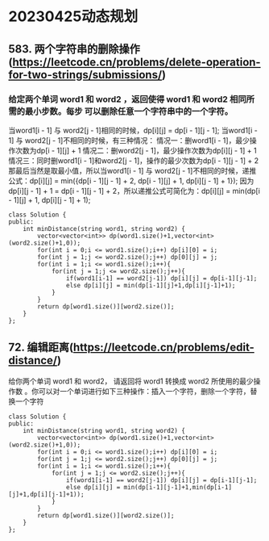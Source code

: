 # 20230425动态规划
## 583. 两个字符串的删除操作(https://leetcode.cn/problems/delete-operation-for-two-strings/submissions/)
### 给定两个单词 word1 和 word2 ，返回使得 word1 和  word2 相同所需的最小步数。每步 可以删除任意一个字符串中的一个字符。
当word1[i - 1] 与 word2[j - 1]相同的时候，dp[i][j] = dp[i - 1][j - 1];
当word1[i - 1] 与 word2[j - 1]不相同的时候，有三种情况：
情况一：删word1[i - 1]，最少操作次数为dp[i - 1][j] + 1
情况二：删word2[j - 1]，最少操作次数为dp[i][j - 1] + 1
情况三：同时删word1[i - 1]和word2[j - 1]，操作的最少次数为dp[i - 1][j - 1] + 2
那最后当然是取最小值，所以当word1[i - 1] 与 word2[j - 1]不相同的时候，递推公式：dp[i][j] = min({dp[i - 1][j - 1] + 2, dp[i - 1][j] + 1, dp[i][j - 1] + 1});
因为 dp[i][j - 1] + 1 = dp[i - 1][j - 1] + 2，所以递推公式可简化为：dp[i][j] = min(dp[i - 1][j] + 1, dp[i][j - 1] + 1);
```
class Solution {
public:
    int minDistance(string word1, string word2) {
        vector<vector<int>> dp(word1.size()+1,vector<int>(word2.size()+1,0));
        for(int i = 0;i <= word1.size();i++) dp[i][0] = i;
        for(int j = 1;j <= word2.size();j++) dp[0][j] = j;
        for(int i = 1;i <= word1.size();i++){
            for(int j = 1;j <= word2.size();j++){
                if(word1[i-1] == word2[j-1]) dp[i][j] = dp[i-1][j-1];
                else dp[i][j] = min(dp[i-1][j]+1,dp[i][j-1]+1);
            }
        }
        return dp[word1.size()][word2.size()];
    }
};
```
## 72. 编辑距离(https://leetcode.cn/problems/edit-distance/)
给你两个单词 word1 和 word2， 请返回将 word1 转换成 word2 所使用的最少操作数  。你可以对一个单词进行如下三种操作：插入一个字符，删除一个字符，替换一个字符
```
class Solution {
public:
    int minDistance(string word1, string word2) {
        vector<vector<int>> dp(word1.size()+1,vector<int>(word2.size()+1,0));
        for(int i = 0;i <= word1.size();i++) dp[i][0] = i;
        for(int j = 1;j <= word2.size();j++) dp[0][j] = j;
        for(int i = 1;i <= word1.size();i++){
            for(int j = 1;j <= word2.size();j++){
                if(word1[i-1] == word2[j-1]) dp[i][j] = dp[i-1][j-1];
                else dp[i][j] = min(dp[i-1][j-1]+1,min(dp[i-1][j]+1,dp[i][j-1]+1));
            }
        }
        return dp[word1.size()][word2.size()];
    }
};
```